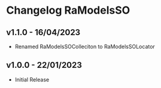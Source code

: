 # Changelog RaModelsSO

## v1.1.0 - 16/04/2023
* Renamed RaModelsSOColleciton to RaModelsSOLocator

## v1.0.0 - 22/01/2023
* Initial Release
